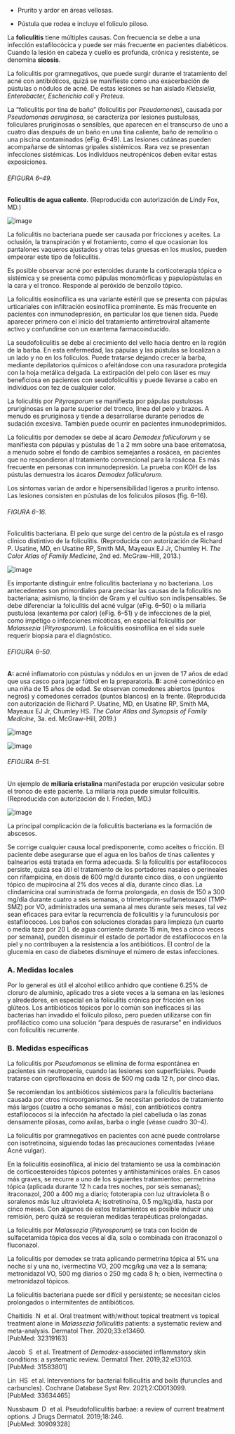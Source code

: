 -   Prurito y ardor en áreas vellosas.
    
-   Pústula que rodea e incluye el folículo piloso.
    

La **foliculitis** tiene múltiples causas. Con frecuencia se debe a una infección estafilocócica y puede ser más frecuente en pacientes diabéticos. Cuando la lesión en cabeza y cuello es profunda, crónica y resistente, se denomina **sicosis**.

La foliculitis por gramnegativos, que puede surgir durante el tratamiento del acné con antibióticos, quizá se manifieste como una exacerbación de pústulas o nódulos de acné. De estas lesiones se han aislado _Klebsiella, Enterobacter, Escherichia coli_ y _Proteus_.

La “foliculitis por tina de baño” (foliculitis por _Pseudomonas_), causada por _Pseudomonas aeruginosa_, se caracteriza por lesiones pustulosas, foliculares pruriginosas o sensibles, que aparecen en el transcurso de uno a cuatro días después de un baño en una tina caliente, baño de remolino o una piscina contaminados (eFig. 6–49). Las lesiones cutáneas pueden acompañarse de síntomas gripales sistémicos. Rara vez se presentan infecciones sistémicas. Los individuos neutropénicos deben evitar estas exposiciones.

###### EFIGURA 6–49.

**Foliculitis de agua caliente**. (Reproducida con autorización de Lindy Fox, MD.)

![image](https://mgh.silverchair-cdn.com/mgh/content_public/book/3323/m_amed.cmdt23_ch6_ef049-1_1682436362.71643.png?Expires=1693243006&Signature=3tDAbOssPIFEXdr2U9Q3984ojuHp~PeZ1KsVYVb0Jf5lbYiUKWqponyZzUZh446gbD-fL~BN16o~Yi53nmU00WLWdzDmVf86yFi~dPcTKxUbfYX1x38dN8wu426rdw5cBRKmkPCk0h~x8W1iOXOY2yMqWbFuJ6O0cAmtZ1CySzDlzAj~RDkPSRKz-HD8~KIIQKrHOz506MRaIXGQkgDirikswQzfAx385I~0-1bqHb4xvWUGJlOu7SDTa8mqdjMH4I0QZq85t0ReppQCDelhnf5Q66RB7dJRu-3AiLq3gX9uCphHgbjeTd4TthbPESwzWqn0qCA~r5F5LXBzfdaRuA__&Key-Pair-Id=APKAIE5G5CRDK6RD3PGA)

La foliculitis no bacteriana puede ser causada por fricciones y aceites. La oclusión, la transpiración y el frotamiento, como el que ocasionan los pantalones vaqueros ajustados y otras telas gruesas en los muslos, pueden empeorar este tipo de foliculitis.

Es posible observar acné por esteroides durante la corticoterapia tópica o sistémica y se presenta como pápulas monomórficas y papulopústulas en la cara y el tronco. Responde al peróxido de benzoílo tópico.

La foliculitis eosinofílica es una variante estéril que se presenta con pápulas urticariales con infiltración eosinofílica prominente. Es más frecuente en pacientes con inmunodepresión, en particular los que tienen sida. Puede aparecer primero con el inicio del tratamiento antirretroviral altamente activo y confundirse con un exantema farmacoinducido.

La seudofoliculitis se debe al crecimiento del vello hacia dentro en la región de la barba. En esta enfermedad, las pápulas y las pústulas se localizan a un lado y no en los folículos. Puede tratarse dejando crecer la barba, mediante depilatorios químicos o afeitándose con una rasuradora protegida con la hoja metálica delgada. La extirpación del pelo con láser es muy beneficiosa en pacientes con seudofoliculitis y puede llevarse a cabo en individuos con tez de cualquier color.

La foliculitis por _Pityrosporum_ se manifiesta por pápulas pustulosas pruriginosas en la parte superior del tronco, línea del pelo y brazos. A menudo es pruriginosa y tiende a desarrollarse durante periodos de sudación excesiva. También puede ocurrir en pacientes inmunodeprimidos.

La foliculitis por demodex se debe al ácaro _Demodex folliculorum_ y se manifiesta con pápulas y pústulas de 1 a 2 mm sobre una base eritematosa, a menudo sobre el fondo de cambios semejantes a rosácea, en pacientes que no respondieron al tratamiento convencional para la rosácea. Es más frecuente en personas con inmunodepresión. La prueba con KOH de las pústulas demuestra los ácaros _Demodex folliculorum_.

Los síntomas varían de ardor e hipersensibilidad ligeros a prurito intenso. Las lesiones consisten en pústulas de los folículos pilosos (fig. 6–16).

###### FIGURA 6–16.

Foliculitis bacteriana. El pelo que surge del centro de la pústula es el rasgo clínico distintivo de la foliculitis. (Reproducida con autorización de Richard P. Usatine, MD, en Usatine RP, Smith MA, Mayeaux EJ Jr, Chumley H. _The Color Atlas of Family Medicine,_ 2nd ed. McGraw-Hill, 2013.)

![image](https://mgh.silverchair-cdn.com/mgh/content_public/book/3323/m_amed.cmdt23_ch6_f016-1_1682436362.75644.png?Expires=1693243006&Signature=pZ2Qh19kO4S-8o5Iatl4b9tBiLdC4LdbPpVWN4ENUzsyiCjrqQxPD~beOlIIEESxFoPrkxIijv-tFZcHgxdcDo65y8FjVHflrIKalpI6cDfOMbdro6PtAkq7cl-d5VcolvBOB6IzErT6bUhIy8Ttcix5kSZtYoZKhJvDWi4aFP5x4h4miPtoODEKlZJvjxSDYNbVSKVj513XltjtwiBCBEOzaJsKx9Uu4IrblSmLvzwIkq2Yyv~~xt-6xK-eQmffLfJtWNbX2tMNrmZEUtK5OdIucuqY8GS6DoCLN9gIsqWbZSyXihtB4PQfkFYD3E22Go-OzjN-krWhxrtxaFTqtQ__&Key-Pair-Id=APKAIE5G5CRDK6RD3PGA)

Es importante distinguir entre foliculitis bacteriana y no bacteriana. Los antecedentes son primordiales para precisar las causas de la foliculitis no bacteriana; asimismo, la tinción de Gram y el cultivo son indispensables. Se debe diferenciar la foliculitis del acné vulgar (eFig. 6–50) o la miliaria pustulosa (exantema por calor) (eFig. 6–51) y de infecciones de la piel, como impétigo o infecciones micóticas, en especial foliculitis por _Malassezia_ (_Pityrosporum_). La foliculitis eosinofílica en el sida suele requerir biopsia para el diagnóstico.

###### EFIGURA 6–50.

**A:** acné inflamatorio con pústulas y nódulos en un joven de 17 años de edad que usa casco para jugar fútbol en la preparatoria. **B:** acné comedónico en una niña de 15 años de edad. Se observan comedones abiertos (puntos negros) y comedones cerrados (puntos blancos) en la frente. (Reproducida con autorización de Richard P. Usatine, MD, en Usatine RP, Smith MA, Mayeaux EJ Jr, Chumley HS. _The Color Atlas and Synopsis of Family Medicine_, 3a. ed. McGraw-Hill, 2019.)

![image](https://mgh.silverchair-cdn.com/mgh/content_public/book/3323/m_amed.cmdt23_ch6_ef050a-1_1682436362.77144.png?Expires=1693243006&Signature=xHBFYIBRQIQS9OnxzN9WeoicJNsekkgBmiEGI4W11JdDgInXb98BKeR0RfcyrtN8w5Uhodt3mIwKB6IcQyDkKC01W0cABqBWw-aX1oT7Gr7t2v2yZVVbvg-AbhEIEThYqBS5~x-9BJKKafavwpZzMQid2IvdKvbbA4FaP4bhG7N0RP9QTxMEKL89aubbQ4pUYg~6-PXsOu0NgYOmyof4J-eytiJIXPEU8AqVb4~ERRKHYAjTkR0w1yqRNL45aLNBQcXP9VVv~4f6xxHIn3lEXUWoKCDVDPe7hSmgUsA81UjeevR2mP9QBsP1Ty8nMNBIDPaphPu19P03qvXaB-bPZg__&Key-Pair-Id=APKAIE5G5CRDK6RD3PGA)

![image](https://mgh.silverchair-cdn.com/mgh/content_public/book/3323/m_amed.cmdt23_ch6_ef050b-1_1682436362.77644.png?Expires=1693243006&Signature=qnaX1mRlCvI1KJ0THTW1GxfazIuWsUFp~Yo3FRLxrpmbF7HgYYtRfBDArrhAhqiCAz5O~mAfS4NmAUeFgYHgrPTDn2FtMUAM7wc6sXKI6I9ZktEhBqFURKjWHwniwSueBxEOseq6MywG~ux9V9M1aUqjx0l6HGZj6mx4EhLcvdf6iBUkefGCQ~lREaAKq7YzN7e7Pj6aN0MhP7qQOWBggVU3j5rIUjNkywgYW1gzjDU7gLlewtXobYX-Ttxs2sGq1E6VJJWU8HUJVttRn784zBcA8zPa3ZQGJIe1kOEx2eOY5xWI108X0-shx4ljrBLcd~WrkiYX4Pi-s6Ajxfsz6w__&Key-Pair-Id=APKAIE5G5CRDK6RD3PGA)

###### EFIGURA 6–51.

Un ejemplo de **miliaria cristalina** manifestada por erupción vesicular sobre el tronco de este paciente. La miliaria roja puede simular foliculitis. (Reproducida con autorización de I. Frieden, MD.)

![image](https://mgh.silverchair-cdn.com/mgh/content_public/book/3323/m_amed.cmdt23_ch6_ef051-1_1682436362.78144.png?Expires=1693243006&Signature=A1vhAyi7-J8ySUiXYXCWEmn5XdHGjJS-Vllkl4PQHTsqc1Fups6TqVgDp0g24MOBQyrTOTy~EwBmLn5TQeDBirDnC3AZv5c9y1lEnKUdtoT7A~p70mrm4ylqz4yxy-z7u-1l7EQ7p9H37e1SifMp6lh~GImpoEN1amhAV0EWy21BoF1X2oAg0LL2nGDGCjt9AVEUtGNig6bwxU-BbGbrxNciFO5VKgnKeGgQ5v6fjXh7HT9OrlHA~sHTK20dC68lzpZt9dBQhODZP4VhXiha-AO~bqLcyikQCGT-Sgoq8bRzVR8ZesqeVqXoBx-VQQlG54xb8HIdo6-gDBzIsjkcjg__&Key-Pair-Id=APKAIE5G5CRDK6RD3PGA)

La principal complicación de la foliculitis bacteriana es la formación de abscesos.

Se corrige cualquier causa local predisponente, como aceites o fricción. El paciente debe asegurarse que el agua en los baños de tinas calientes y balnearios está tratada en forma adecuada. Si la foliculitis por estafilococos persiste, quizá sea útil el tratamiento de los portadores nasales o perineales con rifampicina, en dosis de 600 mg/d durante cinco días, o con ungüento tópico de mupirocina al 2% dos veces al día, durante cinco días. La clindamicina oral suministrada de forma prolongada, en dosis de 150 a 300 mg/día durante cuatro a seis semanas, o trimetoprim-sulfametoxazol (TMP-SMZ) por VO, administrados una semana al mes durante seis meses, tal vez sean eficaces para evitar la recurrencia de foliculitis y la furunculosis por estafilococos. Los baños con soluciones cloradas para limpieza (un cuarto o media taza por 20 L de agua corriente durante 15 min, tres a cinco veces por semana), pueden disminuir el estado de portador de estafilococos en la piel y no contribuyen a la resistencia a los antibióticos. El control de la glucemia en caso de diabetes disminuye el número de estas infecciones.

### A. Medidas locales

Por lo general es útil el alcohol etílico anhidro que contiene 6.25% de cloruro de aluminio, aplicado tres a siete veces a la semana en las lesiones y alrededores, en especial en la foliculitis crónica por fricción en los glúteos. Los antibióticos tópicos por lo común son ineficaces si las bacterias han invadido el folículo piloso, pero pueden utilizarse con fin profiláctico como una solución “para después de rasurarse” en individuos con foliculitis recurrente.

### B. Medidas específicas

La foliculitis por _Pseudomonas_ se elimina de forma espontánea en pacientes sin neutropenia, cuando las lesiones son superficiales. Puede tratarse con ciprofloxacina en dosis de 500 mg cada 12 h, por cinco días.

Se recomiendan los antibióticos sistémicos para la foliculitis bacteriana causada por otros microorganismos. Se necesitan periodos de tratamiento más largos (cuatro a ocho semanas o más), con antibióticos contra estafilococos si la infección ha afectado la piel cabelluda o las zonas densamente pilosas, como axilas, barba o ingle (véase cuadro 30–4).

La foliculitis por gramnegativos en pacientes con acné puede controlarse con isotretinoína, siguiendo todas las precauciones comentadas (véase Acné vulgar).

En la foliculitis eosinofílica, al inicio del tratamiento se usa la combinación de corticoesteroides tópicos potentes y antihistamínicos orales. En casos más graves, se recurre a uno de los siguientes tratamientos: permetrina tópica (aplicada durante 12 h cada tres noches, por seis semanas); itraconazol, 200 a 400 mg a diario; fototerapia con luz ultravioleta B o soralenos más luz ultravioleta A; isotretinoína, 0.5 mg/kg/día, hasta por cinco meses. Con algunos de estos tratamientos es posible inducir una remisión, pero quizá se requieran medidas terapéuticas prolongadas.

La foliculitis por _Malassezia_ (_Pityrosporum_) se trata con loción de sulfacetamida tópica dos veces al día, sola o combinada con itraconazol o fluconazol.

La foliculitis por demodex se trata aplicando permetrina tópica al 5% una noche sí y una no, ivermectina VO, 200 mcg/kg una vez a la semana; metronidazol VO, 500 mg diarios o 250 mg cada 8 h; o bien, ivermectina o metronidazol tópicos.

La foliculitis bacteriana puede ser difícil y persistente; se necesitan ciclos prolongados o intermitentes de antibióticos.

Chaitidis  N  et al. Oral treatment with/without topical treatment vs topical treatment alone in _Malassezia folliculitis_ patients: a systematic review and meta-analysis. Dermatol Ther. 2020;33:e13460.  
[PubMed: 32319163]    

Jacob  S  et al. Treatment of _Demodex_-associated inflammatory skin conditions: a systematic review. Dermatol Ther. 2019;32:e13103.  
[PubMed: 31583801]    

Lin  HS  et al. Interventions for bacterial folliculitis and boils (furuncles and carbuncles). Cochrane Database Syst Rev. 2021;2:CD013099.  
[PubMed: 33634465]    

Nussbaum  D  et al. Pseudofolliculitis barbae: a review of current treatment options. J Drugs Dermatol. 2019;18:246.  
[PubMed: 30909328]
